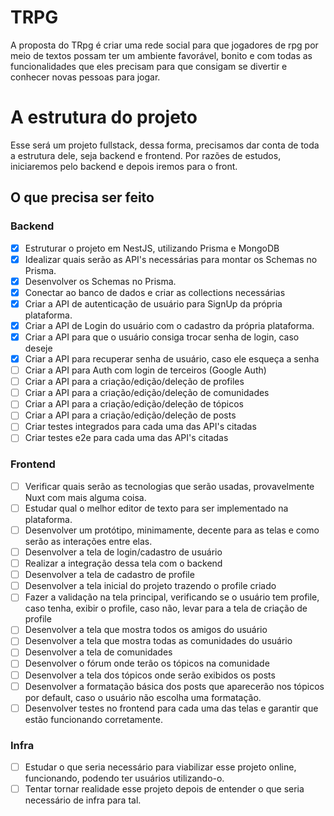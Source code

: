 # TRPG

A proposta do TRpg é criar uma rede social para que jogadores de rpg por meio de textos possam ter um ambiente favorável, bonito e com todas as funcionalidades que eles precisam para que consigam se divertir e conhecer novas pessoas para jogar.

# A estrutura do projeto

Esse será um projeto fullstack, dessa forma, precisamos dar conta de toda a estrutura dele, seja backend e frontend. Por razões de estudos, iniciaremos pelo backend e depois iremos para o front.


## O que precisa ser feito

### Backend

- [x] Estruturar o projeto em NestJS, utilizando Prisma e MongoDB
- [x] Idealizar quais serão as API's necessárias para montar os Schemas no Prisma.
- [x] Desenvolver os Schemas no Prisma.
- [x] Conectar ao banco de dados e criar as collections necessárias
- [x] Criar a API de autenticação de usuário para SignUp da própria plataforma.
- [x] Criar a API de Login do usuário com o cadastro da própria plataforma.
- [x] Criar a API para que o usuário consiga trocar senha de login, caso deseje
- [x] Criar a API para recuperar senha de usuário, caso ele esqueça a senha
- [ ] Criar a API para Auth com login de terceiros (Google Auth)
- [ ] Criar a API para a criação/edição/deleção de profiles
- [ ] Criar a API para a criação/edição/deleção de comunidades
- [ ] Criar a API para a criação/edição/deleção de tópicos
- [ ] Criar a API para a criação/edição/deleção de posts
- [ ] Criar testes integrados para cada uma das API's citadas
- [ ] Criar testes e2e para cada uma das API's citadas

### Frontend

- [ ] Verificar quais serão as tecnologias que serão usadas, provavelmente Nuxt com mais alguma coisa.
- [ ] Estudar qual o melhor editor de texto para ser implementado na plataforma.
- [ ] Desenvolver um protótipo, minimamente, decente para as telas e como serão as interações entre elas.
- [ ] Desenvolver a tela de login/cadastro de usuário
- [ ] Realizar a integração dessa tela com o backend
- [ ] Desenvolver a tela de cadastro de profile
- [ ] Desenvolver a tela inicial do projeto trazendo o profile criado
- [ ] Fazer a validação na tela principal, verificando se o usuário tem profile, caso tenha, exibir o profile, caso não, levar para a tela de criação de profile
- [ ] Desenvolver a tela que mostra todos os amigos do usuário
- [ ] Desenvolver a tela que mostra todas as comunidades do usuário
- [ ] Desenvolver a tela de comunidades
- [ ] Desenvolver o fórum onde terão os tópicos na comunidade
- [ ] Desenvolver a tela dos tópicos onde serão exibidos os posts
- [ ] Desenvolver a formatação básica dos posts que aparecerão nos tópicos por default, caso o usuário não escolha uma formatação.
- [ ] Desenvolver testes no frontend para cada uma das telas e garantir que estão funcionando corretamente.

### Infra

- [ ] Estudar o que seria necessário para viabilizar esse projeto online, funcionando, podendo ter usuários utilizando-o.
- [ ] Tentar tornar realidade esse projeto depois de entender o que seria necessário de infra para tal.
